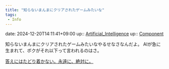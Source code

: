 ```yaml
---
title: "知らないまんまにクリアされたゲームみたいな"
tags:
 - Info
---
```


date: 2024-12-20T14:11:41+09:00
up:: [Artificial_Intelligence](../Bar/Novel/Topics/Artificial_Intelligence.md)
up:: [Component](Bar/Novel/Chaos/Component.md)

知らないまんまにクリアされたゲームみたいなやるせなさなんだよ。
AIが急に生まれて、ボクがそれ以下って言われるのはさ。

[答えにはたどり着かない。永遠に、絶対に。](../Blogger/答えにはたどり着かない。永遠に、絶対に。.md)